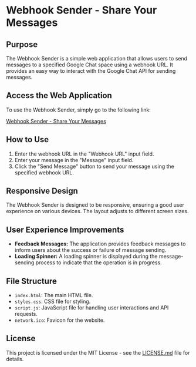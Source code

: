 # Webhook Sender - Share Your Messages

## Purpose
The Webhook Sender is a simple web application that allows users to send messages to a specified Google Chat space using a webhook URL. It provides an easy way to interact with the Google Chat API for sending messages.

## Access the Web Application
To use the Webhook Sender, simply go to the following link:

[Webhook Sender - Share Your Messages](https://sushiandrei.github.io/webhookmessagesender/index.html)

## How to Use
1. Enter the webhook URL in the "Webhook URL" input field.
2. Enter your message in the "Message" input field.
3. Click the "Send Message" button to send your message using the specified webhook URL.

## Responsive Design
The Webhook Sender is designed to be responsive, ensuring a good user experience on various devices. The layout adjusts to different screen sizes.

## User Experience Improvements
- **Feedback Messages:** The application provides feedback messages to inform users about the success or failure of message sending.
- **Loading Spinner:** A loading spinner is displayed during the message-sending process to indicate that the operation is in progress.

## File Structure
- `index.html`: The main HTML file.
- `styles.css`: CSS file for styling.
- `script.js`: JavaScript file for handling user interactions and API requests.
- `network.ico`: Favicon for the website.

## License
This project is licensed under the MIT License - see the [LICENSE.md](LICENSE.md) file for details.
